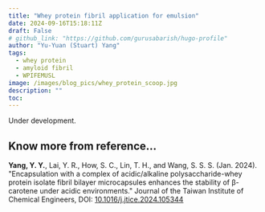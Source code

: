 ```yaml
---
title: "Whey protein fibril application for emulsion"
date: 2024-09-16T15:18:11Z
draft: False
# github_link: "https://github.com/gurusabarish/hugo-profile"
author: "Yu-Yuan (Stuart) Yang"
tags:
  - whey protein
  - amyloid fibril
  - WPIFEMUSL
image: /images/blog_pics/whey_protein_scoop.jpg
description: ""
toc: 
---
```


Under development.


## Know more from reference...
**Yang, Y. Y.**, Lai, Y. R., How, S. C., Lin, T. H., and Wang, S. S. S. (Jan. 2024). "Encapsulation with a complex of acidic/alkaline polysaccharide-whey protein isolate fibril bilayer microcapsules enhances the stability of β-carotene under acidic environments." Journal of the Taiwan Institute of Chemical Engineers, DOI: [10.1016/j.jtice.2024.105344](https://doi.org/10.1016/j.jtice.2024.105344)  